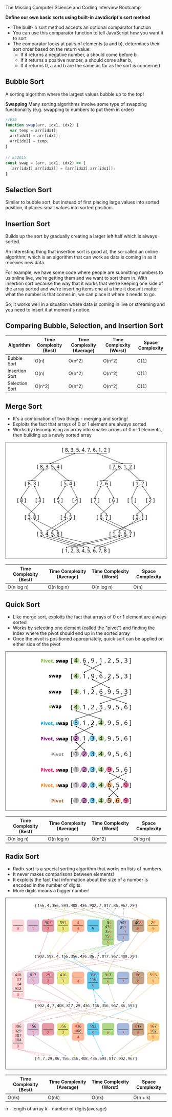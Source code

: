 The Missing Computer Science and Coding Interview Bootcamp

**Define our own basic sorts using built-in JavaScript's sort method**

* The built-in sort method accepts an optional comparator function
* You can use this comparator function to tell JavaScript how you want it to sort
* The comparator looks at pairs of elements (a and b), determines their sort order based on the return value:
    * If it returns a negative number, a should come before b
    * If it returns a positive number, a should come after b,
    * If it returns 0, a and b are the same as far as the sort is concerned

## Bubble Sort

A sorting algorithm where the largest values bubble up to the top!

**Swapping**
Many sorting algorithms involve some type of swapping functionality (e.g. swapping to numbers to put them in order)

```JavaScript
//ES5
function swap(arr, idx1, idx2) {
  var temp = arr[idx1];
  arr[idx1] = arr[idx2];
  arr[idx2] = temp;
}

// ES2015
const swap = (arr, idx1, idx2) => {
  [arr[idx1],arr[idx2]] = [arr[idx2],arr[idx1]];
}
```

## Selection Sort

Similar to bubble sort, but instead of first placing large values into sorted position, it places small values into sorted position.

## Insertion Sort

Builds up the sort by gradually creating a larger left half which is always sorted.

An interesting thing that insertion sort is good at, the so-called an online algorithm; which is an algorithm that can work as data is coming in as it receives new data.

For example, we have some code where people are submitting numbers to us online live, we're getting them and we want to sort them in. With insertion sort because the way that it works that we're keeping one side of the array sorted and we're inserting items one at a time it doesn't matter what the number is that comes in, we can place it where it needs to go.

So, it works well in a situation where data is coming in live or streaming and you need to insert it at moment's notice.

## Comparing Bubble, Selection, and Insertion Sort

| Algorithm      | Time Complexity (Best) | Time Complexity (Average) | Time Complexity (Worst) | Space Complexity |
| -------------- | ---------------------- | ------------------------- | ----------------------- | ---------------- |
| Bubble Sort    | O(n)                   | O(n^2)                    | O(n^2)                  | O(1)             |
| Insertion Sort | O(n)                   | O(n^2)                    | O(n^2)                  | O(1)             |
| Selection Sort | O(n^2)                 | O(n^2)                    | O(n^2)                  | O(1)             |

## Merge Sort

* It's a combination of two things - merging and sorting!
* Exploits the fact that arrays of 0 or 1 element are always sorted
* Works by decomposing an array into smaller arrays of 0 or 1 elements, then building up a newly sorted array

![Merge Sort Diagram](https://raw.githubusercontent.com/ranibb/JavaScript-Algorithms-and-Data-Structures/Sorting-Algorithms/diagrams/mergesort.png)

| Time Complexity (Best) | Time Complexity (Average) | Time Complexity (Worst) | Space Complexity |
| ---------------------- | ------------------------- | ----------------------- | ---------------- |
| O(n log n)             | O(n log n)                | O(n log n)              | O(n)             |

## Quick Sort

* Like merge sort, exploits the fact that arrays of 0 or 1 element are always sorted
* Works by selecting one element (called the "pivot") and finding the index where the pivot should end up in the sorted array
* Once the pivot is positioned appropriately, quick sort can be applied on either side of the pivot

![Quick Sort Diagram](https://raw.githubusercontent.com/ranibb/JavaScript-Algorithms-and-Data-Structures/Sorting-Algorithms/diagrams/quicksort.png)

| Time Complexity (Best) | Time Complexity (Average) | Time Complexity (Worst) | Space Complexity |
| ---------------------- | ------------------------- | ----------------------- | ---------------- |
| O(n log n)             | O(n log n)                | O(n^2)                  | O(log n)         |

## Radix Sort
* Radix sort is a special sorting algorithm that works on lists of numbers.
* It never makes comparisons between elements!
* It exploits the fact that information about the size of a number is encoded in the number of digits.
* More digits means a bigger number!

![Quick Sort Diagram](https://raw.githubusercontent.com/ranibb/JavaScript-Algorithms-and-Data-Structures/Sorting-Algorithms/diagrams/radixsort.png)

| Time Complexity (Best) | Time Complexity (Average) | Time Complexity (Worst) | Space Complexity |
| ---------------------- | ------------------------- | ----------------------- | ---------------- |
| O(nk)                  | O(nk)                     | O(nk)                   | O(n + k)         |

n - length of array
k - number of digits(average)